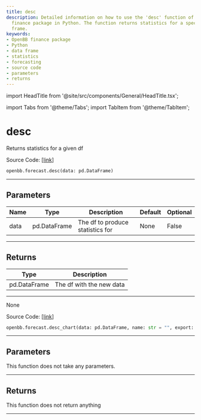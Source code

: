 ```yaml
---
title: desc
description: Detailed information on how to use the 'desc' function of the OpenBB
  finance package in Python. The function returns statistics for a specified data
  frame.
keywords:
- OpenBB finance package
- Python
- data frame
- statistics
- forecasting
- source code
- parameters
- returns
---
```


import HeadTitle from '@site/src/components/General/HeadTitle.tsx';

<HeadTitle title="desc - Forecast - Reference | OpenBB SDK Docs" />

import Tabs from '@theme/Tabs';
import TabItem from '@theme/TabItem';

# desc

<Tabs>
<TabItem value="model" label="Model" default>

Returns statistics for a given df

Source Code: [[link](https://github.com/OpenBB-finance/OpenBBTerminal/tree/main/openbb_terminal/forecast/forecast_model.py#L504)]

```python
openbb.forecast.desc(data: pd.DataFrame)
```

---

## Parameters

| Name | Type | Description | Default | Optional |
| ---- | ---- | ----------- | ------- | -------- |
| data | pd.DataFrame | The df to produce statistics for | None | False |


---

## Returns

| Type | Description |
| ---- | ----------- |
| pd.DataFrame | The df with the new data |
---

</TabItem>
<TabItem value="view" label="Chart">

None

Source Code: [[link](https://github.com/OpenBB-finance/OpenBBTerminal/tree/main/openbb_terminal/forecast/forecast_view.py#L257)]

```python
openbb.forecast.desc_chart(data: pd.DataFrame, name: str = "", export: str = "")
```

---

## Parameters

This function does not take any parameters.

---

## Returns

This function does not return anything

---

</TabItem>
</Tabs>
